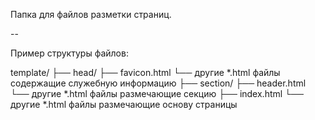 Папка для файлов разметки страниц.

--

Пример структуры файлов:

template/
├── head/
    ├── favicon.html
    └── другие *.html файлы содержащие служебную информацию
├── section/
    ├── header.html
    └── другие *.html файлы размечающие секцию
├── index.html
└── другие *.html файлы размечающие основу страницы
